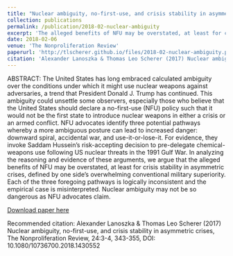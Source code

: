 ```yaml
---
title: "Nuclear ambiguity, no-first-use, and crisis s­tability in asymmetric crises"
collection: publications
permalink: /publication/2018-02-nuclear-ambiguity
excerpt: 'The alleged benefits of NFU may be overstated, at least for crisis stability in asymmetric crises.'
date: 2018-02-06
venue: 'The Nonproliferation Review'
paperurl: 'http://tlscherer.github.io/files/2018-02-nuclear-ambiguity.pdf'
citation: 'Alexander Lanoszka & Thomas Leo Scherer (2017) Nuclear ambiguity, no-first-use, and crisis s­tability in asymmetric crises, The Nonproliferation Review, 24:3-4, 343-355'
---
```


ABSTRACT: The United States has long embraced calculated ambiguity over the conditions under which it might use nuclear weapons against adversaries, a trend that President Donald J. Trump has continued. This ambiguity could unsettle some observers, especially those who believe that the United States should declare a no-first-use (NFU) policy such that it would not be the first state to introduce nuclear weapons in either a crisis or an armed conflict. NFU advocates identify three potential pathways whereby a more ambiguous posture can lead to increased danger: downward spiral, accidental war, and use-it-or-lose-it. For evidence, they invoke Saddam Hussein’s risk-accepting decision to pre-delegate chemical-weapons use following US nuclear threats in the 1991 Gulf War. In analyzing the reasoning and evidence of these arguments, we argue that the alleged benefits of NFU may be overstated, at least for crisis stability in asymmetric crises, defined by one side’s overwhelming conventional military superiority. Each of the three foregoing pathways is logically inconsistent and the empirical case is misinterpreted. Nuclear ambiguity may not be so dangerous as NFU advocates claim.

[Download paper here](http://tlscherer.github.io/files/2018-02-nuclear-ambiguity.pdf)

Recommended citation: Alexander Lanoszka & Thomas Leo Scherer (2017) Nuclear ambiguity, no-first-use, and crisis s­tability in asymmetric crises, The Nonproliferation Review, 24:3-4, 343-355, DOI: 10.1080/10736700.2018.1430552